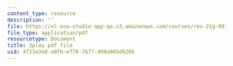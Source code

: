 ```yaml
---
content_type: resource
description: ''
file: https://ol-ocw-studio-app-qa.s3.amazonaws.com/courses/res-21g-001-the-user-friendly-classroom-fall-2020/4f23a3e8a0fbe7787677d99a965d626b_EGvqg0vUBmU.pdf
file_type: application/pdf
resourcetype: Document
title: 3play pdf file
uid: 4f23a3e8-a0fb-e778-7677-d99a965d626b
---
```

